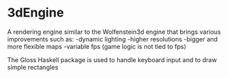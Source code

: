 # 3dEngine

A rendering engine similar to the Wolfenstein3d engine that brings various improvements such as:
  -dynamic lighting
  -higher resolutions
  -bigger and more flexible maps
  -variable fps (game logic is not tied to fps)

The Gloss Haskell package is used to handle keyboard input and to draw simple rectangles
